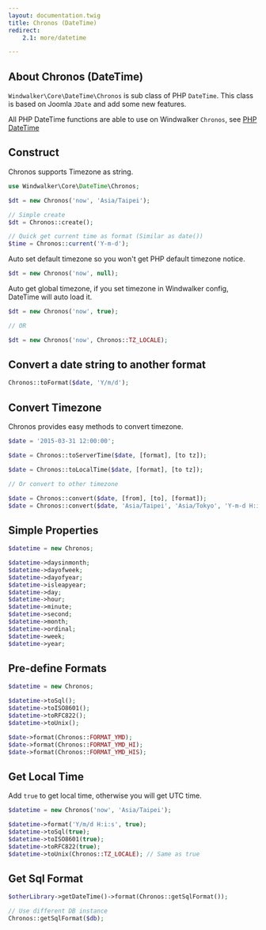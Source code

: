 ```yaml
---
layout: documentation.twig
title: Chronos (DateTime)
redirect:
    2.1: more/datetime

---
```


## About Chronos (DateTime)

`Windwalker\Core\DateTime\Chronos` is sub class of PHP `DateTime`. This class is based on Joomla `JDate` and add some new features.

All PHP DateTime functions are able to use on Windwalker `Chronos`, see [PHP DateTime](http://php.net/manual/en/book.datetime.php)

## Construct

Chronos supports Timezone as string.

``` php
use Windwalker\Core\DateTime\Chronos;

$dt = new Chronos('now', 'Asia/Taipei');

// Simple create
$dt = Chronos::create();

// Quick get current time as format (Similar as date())
$time = Chronos::current('Y-m-d');
```

Auto set default timezone so you won't get PHP default timezone notice.

``` php
$dt = new Chronos('now', null);
```

Auto get global timezone, if you set timezone in Windwalker config, DateTime will auto load it.

``` php
$dt = new Chronos('now', true);

// OR

$dt = new Chronos('now', Chronos::TZ_LOCALE);
```

## Convert a date string to another format

```php
Chronos::toFormat($date, 'Y/m/d');
```

## Convert Timezone

Chronos provides easy methods to convert timezone.

``` php
$date = '2015-03-31 12:00:00';

$date = Chronos::toServerTime($date, [format], [to tz]);

$date = Chronos::toLocalTime($date, [format], [to tz]);

// Or convert to other timezone

$date = Chronos::convert($date, [from], [to], [format]);
$date = Chronos::convert($date, 'Asia/Taipei', 'Asia/Tokyo', 'Y-m-d H:i:s');
```

## Simple Properties

``` php
$datetime = new Chronos;

$datetime->daysinmonth;
$datetime->dayofweek;
$datetime->dayofyear;
$datetime->isleapyear;
$datetime->day;
$datetime->hour;
$datetime->minute;
$datetime->second;
$datetime->month;
$datetime->ordinal;
$datetime->week;
$datetime->year;
```

## Pre-define Formats

``` php
$datetime = new Chronos;

$datetime->toSql();
$datetime->toISO8601();
$datetime->toRFC822();
$datetime->toUnix();

$date->format(Chronos::FORMAT_YMD);
$date->format(Chronos::FORMAT_YMD_HI);
$date->format(Chronos::FORMAT_YMD_HIS);
```

## Get Local Time

Add `true` to get local time, otherwise you will get UTC time.

``` php
$datetime = new Chronos('now', 'Asia/Taipei');

$datetime->format('Y/m/d H:i:s', true);
$datetime->toSql(true);
$datetime->toISO8601(true);
$datetime->toRFC822(true);
$datetime->toUnix(Chronos::TZ_LOCALE); // Same as true
```

## Get Sql Format

```php
$otherLibrary->getDateTime()->format(Chronos::getSqlFormat());

// Use different DB instance
Chronos::getSqlFormat($db);
```
